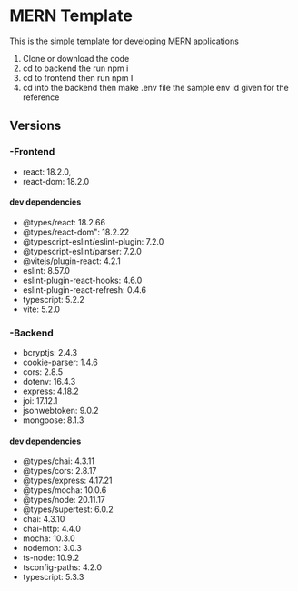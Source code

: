 # MERN Template 


This is the simple template for developing MERN applications 

1. Clone or download the code
2. cd to backend the run npm i
3. cd to frontend then run npm I
4. cd into the backend then make .env file
    the sample env id given for the reference


## Versions

### -Frontend
- react: 18.2.0,
- react-dom: 18.2.0

####  dev dependencies 
- @types/react: 18.2.66
- @types/react-dom": 18.2.22
- @typescript-eslint/eslint-plugin: 7.2.0
- @typescript-eslint/parser: 7.2.0
- @vitejs/plugin-react: 4.2.1
- eslint: 8.57.0
- eslint-plugin-react-hooks: 4.6.0
- eslint-plugin-react-refresh: 0.4.6
- typescript: 5.2.2
- vite: 5.2.0

### -Backend
- bcryptjs: 2.4.3
- cookie-parser: 1.4.6
- cors: 2.8.5
- dotenv: 16.4.3
- express: 4.18.2
- joi: 17.12.1
- jsonwebtoken: 9.0.2
- mongoose: 8.1.3


#### dev dependencies

- @types/chai: 4.3.11
- @types/cors: 2.8.17
- @types/express: 4.17.21
- @types/mocha: 10.0.6
- @types/node: 20.11.17
- @types/supertest: 6.0.2
- chai: 4.3.10
- chai-http: 4.4.0
- mocha: 10.3.0
- nodemon: 3.0.3
- ts-node: 10.9.2
- tsconfig-paths: 4.2.0
- typescript: 5.3.3
